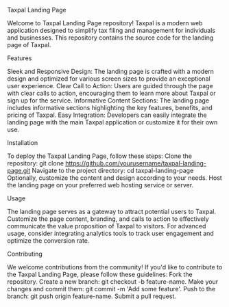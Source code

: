 Taxpal Landing Page

Welcome to Taxpal Landing Page repository! Taxpal is a modern web application designed to simplify tax filing and management for individuals and businesses. This repository contains the source code for the landing page of Taxpal.

Features

Sleek and Responsive Design: The landing page is crafted with a modern design and optimized for various screen sizes to provide an exceptional user experience.
Clear Call to Action: Users are guided through the page with clear calls to action, encouraging them to learn more about Taxpal or sign up for the service.
Informative Content Sections: The landing page includes informative sections highlighting the key features, benefits, and pricing of Taxpal.
Easy Integration: Developers can easily integrate the landing page with the main Taxpal application or customize it for their own use.

Installation

To deploy the Taxpal Landing Page, follow these steps:
Clone the repository: git clone https://github.com/yourusername/taxpal-landing-page.git
Navigate to the project directory: cd taxpal-landing-page
Optionally, customize the content and design according to your needs.
Host the landing page on your preferred web hosting service or server.

Usage

The landing page serves as a gateway to attract potential users to Taxpal. Customize the page content, branding, and calls to action to effectively communicate the value proposition of Taxpal to visitors. For advanced usage, consider integrating analytics tools to track user engagement and optimize the conversion rate.

Contributing

We welcome contributions from the community! If you'd like to contribute to the Taxpal Landing Page, please follow these guidelines:
Fork the repository.
Create a new branch: git checkout -b feature-name.
Make your changes and commit them: git commit -m 'Add some feature'.
Push to the branch: git push origin feature-name.
Submit a pull request.
